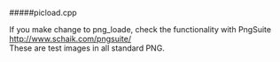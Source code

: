 #####picload.cpp

If you make change to png_loade, check the functionality with PngSuite  
http://www.schaik.com/pngsuite/  
These are test images in all standard PNG.
